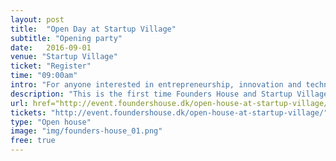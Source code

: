 ```yaml
---
layout: post
title:  "Open Day at Startup Village"
subtitle: "Opening party"
date:   2016-09-01
venue: "Startup Village"
ticket: "Register"
time: "09:00am"
intro: "For anyone interested in entrepreneurship, innovation and technology"
description: "This is the first time Founders House and Startup Village open their doors giving everyone an opportunity to visit Denmark’s leading growth startup hub and gain valuable insight in the facets of running a growth startup."
url: href="http://event.foundershouse.dk/open-house-at-startup-village/"
tickets: "http://event.foundershouse.dk/open-house-at-startup-village/"
type: "Open house"
image: "img/founders-house_01.png"
free: true
---
```

<!-- fill in the URL of your event host page if you haven't enough information for a detail page, so the event link won't point on the detail page at all -->
